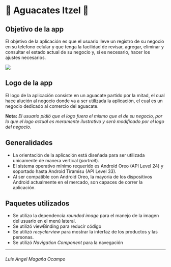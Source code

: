 # 🥑 Aguacates Itzel 🥑

## Objetivo de la app
El objetivo de la aplicación es que el usuario lleve un registro de su negocio en su telefono celular y que tenga la facilidad de revisar, agregar, eliminar y consultar el estado actual de su negocio y, si es necesario, hacer los ajustes necesarios.

![](https://thumbs.dreamstime.com/b/banner-de-patr%C3%B3n-aguacate-piezas-y-mitades-aisladas-sobre-fondo-rosa-aguacates-verdes-maduros-frescos-pancarta-vista-superior-215465487.jpg)


## Logo de la app
El logo de la aplicación consiste en un aguacate partido por la mitad, el cual hace alución al negocio donde va a ser utilizada la aplicación, el cual es un negocio dedicado al comercio del aguacate.

**Nota:** *El usuario pidió que el logo fuera el mismo que el de su negocio, por lo que el logo actual es meramente ilustrativo y será modificado por el logo del negocio.*


Generalidades
-------------
- La orientación de la aplicación está diseñada para ser utilizada unicamente de manera vertical (*portrait*).
- El sistema operativo mínimo requerido es Android Oreo (API Level 24) y soportado hasta Android Tiramisu (API Level 33).
- Al ser compatible con Android Oreo, la mayoria de los dispositivos Android actualmente en el mercado, son capaces de correr la aplicación.

Paquetes utilizados
-------------
- Se utilizo la dependencia *rounded image* para el manejo de la imagen del usuario en el menú lateral.
- Se utilizó viewBinding para reducir código
- Se utilizó *recyclerview* para mostrar la interfaz de los productos y las personas.
- Se utilizó *Navigation Component* para la navegación

---

###### Luis Angel Magaña Ocampo
